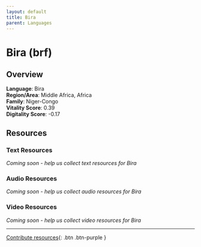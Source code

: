 ```yaml
---
layout: default
title: Bira
parent: Languages
---
```


# Bira (brf)

## Overview

**Language**: Bira  
**Region/Area**: Middle Africa, Africa  
**Family**: Niger-Congo  
**Vitality Score**: 0.39  
**Digitality Score**: -0.17  

## Resources

### Text Resources
*Coming soon - help us collect text resources for Bira*

### Audio Resources
*Coming soon - help us collect audio resources for Bira*

### Video Resources
*Coming soon - help us collect video resources for Bira*

---

[Contribute resources](https://fairtrain.github.io/){: .btn .btn-purple }
